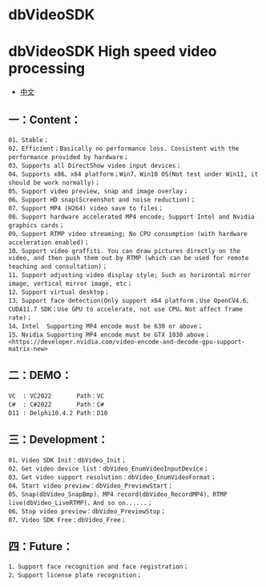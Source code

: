 dbVideoSDK
=============

# dbVideoSDK High speed video processing

- [中文](readmeCN.md)

## 一：Content：
	01、Stable；
	02、Efficient；Basically no performance loss. Consistent with the performance provided by hardware；
	03、Supports all DirectShow video input devices；
	04、Supports x86、x64 platform；Win7、Win10 OS(Not test under Win11, it should be work normally)；
	05、Support video preview, snap and image overlay；
	06、Support HD snap(Screenshot and noise reduction)；
	07、Support MP4 (H264) video save to files；
	08、Support hardware accelerated MP4 encode; Support Intel and Nvidia graphics cards；
	09、Support RTMP video streaming; No CPU consumption (with hardware acceleration enabled)；
	10、Support video graffiti. You can draw pictures directly on the video, and then push them out by RTMP (which can be used for remote teaching and consultation)；
	11、Support adjusting video display style; Such as horizontal mirror image, vertical mirror image, etc；
	12、Support virtual desktop；
	13、Support face detection(Only support x64 platform；Use OpenCV4.6、CUDA11.7 SDK；Use GPU to accelerate, not use CPU。Not affect frame rate)；
	14、Intel  Supporting MP4 encode must be 630 or above；
	15、Nvidia Supporting MP4 encode must be GTX 1030 above；
	<https://developer.nvidia.com/video-encode-and-decode-gpu-support-matrix-new>

## 二：DEMO：
	VC  : VC2022       Path：VC
	C#  : C#2022       Path：C#
	D11 : Delphi10.4.2 Path：D10

## 三：Development：
	01、Video SDK Init：dbVideo_Init；
	02、Get video device list：dbVideo_EnumVideoInputDevice；
	03、Get video support resolution：dbVideo_EnumVideoFormat；
	04、Start video preview：dbVideo_PreviewStart；
	05、Snap(dbVideo_SnapBmp)、MP4 record(dbVideo_RecordMP4)、RTMP live(dbVideo_LiveRTMP)，And so on......；
	06、Stop video preview：dbVideo_PreviewStop；
	07、Video SDK Free：dbVideo_Free；

## 四：Future：
	1、Support face recognition and face registration；
	2、Support license plate recognition；
